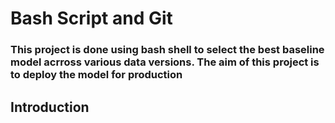 # Bash Script and Git

### This project is done using bash shell to select the best baseline model acrross various data versions. The aim of this project is to deploy the model for production 

## Introduction 
